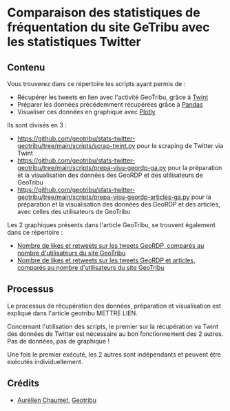 # Comparaison des statistiques de fréquentation du site GeTribu avec les statistiques Twitter

## Contenu

Vous trouverez dans ce répertoire les scripts ayant permis de :

- Récupérer les tweets en lien avec l'activité GeoTribu, grâce à [Twint](https://github.com/twintproject/twint)
- Préparer les données précédemment récupérées grâce à [Pandas](https://pandas.pydata.org/)
- Visualiser ces données en graphique avec [Plotly](https://plotly.com/python/)

Ils sont divisés en 3 :
- <https://github.com/geotribu/stats-twitter-geotribu/tree/main/scripts/scrap-twint.py> pour le scraping de Twitter via Twint
- <https://github.com/geotribu/stats-twitter-geotribu/tree/main/scripts/prepa-visu-geordp-ga.py> pour la préparation et la visualisation des données des GeoRDP et des utilisateurs de GeoTribu
- <https://github.com/geotribu/stats-twitter-geotribu/tree/main/scripts/prepa-visu-geordp-articles-ga.py> pour la préparation et la visualisation des données des GeoRDP et des articles, avec celles des utilisateurs de GeoTribu

Les 2 graphiques présents dans l'article GeoTribu, se trouvent également dans ce répertoire :

- [Nombre de likes et retweets sur les tweets GeoRDP, comparés au nombre d'utilisateurs du site GeoTribu](https://geotribu.github.io/stats-twitter-geotribu/geordp.html)
- [Nombre de likes et retweets sur les tweets GeoRDP et articles, comparés au nombre d'utilisateurs du site GeoTribu](https://geotribu.github.io/stats-twitter-geotribu/articles.html)

## Processus

Le processus de récupération des données, préparation et visualisation est expliqué dans l'article geotribu METTRE LIEN.

Concernant l'utilisation des scripts, le premier sur la récupération va Twint des données de Twitter est nécessaire au bon fonctionnement des 2 autres.  
Pas de données, pas de graphique !

Une fois le premier exécuté, les 2 autres sont indépendants et peuvent être exécutés individuellement.

## Crédits

- [Aurélien Chaumet](https://static.geotribu.fr/team/acha/), [Geotribu](https://static.geotribu.fr)
